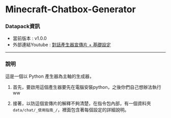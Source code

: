 # Minecraft-Chatbox-Generator

### Datapack資訊

- 當前版本 : v1.0.0
- 外部連結Youtube : [對話產生器宣傳片 + 基礎設定](https://youtu.be/I-17u_JJ3aI)
- - -
### 說明

這是一個以 Python 產生器為主軸的生成器，

1. 首先，要啟用這個產生器要先在電腦安裝python，之後你們自己想辦法執行ww

2. 接著，以防這個宣傳片的解釋不夠清楚，在指令包內部，有一個資料夾```data/chat/_使用指南_/```，裡面包含著每個設定的詳細說明。
